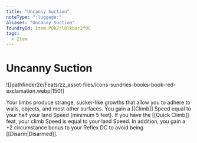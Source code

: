 ```yaml
---
title: "Uncanny Suction"
noteType: ":luggage:"
aliases: "Uncanny Suction"
foundryId: Item.PQk7rlBlkbar2f0C
tags:
  - Item
---
```


# Uncanny Suction
![[pathfinder2e/Feats/zz_asset-files/icons-sundries-books-book-red-exclamation.webp|150]]

Your limbs produce strange, sucker-like growths that allow you to adhere to walls, objects, and most other surfaces. You gain a [[Climb]] Speed equal to your half your land Speed (minimum 5 feet). If you have the [[Quick Climb]] feat, your climb Speed is equal to your land Speed. In addition, you gain a +2 circumstance bonus to your Reflex DC to avoid being [[Disarm|Disarmed]].
